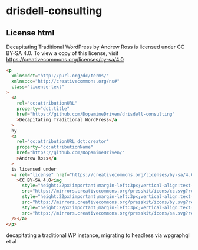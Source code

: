 # drisdell-consulting

## License html

Decapitating Traditional WordPress by Andrew Ross is licensed under CC BY-SA 4.0.
To view a copy of this license, visit https://creativecommons.org/licenses/by-sa/4.0

```html
<p
  xmlns:dct="http://purl.org/dc/terms/"
  xmlns:cc="http://creativecommons.org/ns#"
  class="license-text"
>
  <a
    rel="cc:attributionURL"
    property="dct:title"
    href="https://github.com/DopamineDriven/drisdell-consulting"
    >Decapitating Traditional WordPress</a
  >
  by
  <a
    rel="cc:attributionURL dct:creator"
    property="cc:attributionName"
    href="https://github.com/DopamineDriven/"
    >Andrew Ross</a
  >
  is licensed under
  <a rel="license" href="https://creativecommons.org/licenses/by-sa/4.0"
    >CC BY-SA 4.0<img
      style="height:22px!important;margin-left:3px;vertical-align:text-bottom;"
      src="https://mirrors.creativecommons.org/presskit/icons/cc.svg?ref=chooser-v1" /><img
      style="height:22px!important;margin-left:3px;vertical-align:text-bottom;"
      src="https://mirrors.creativecommons.org/presskit/icons/by.svg?ref=chooser-v1" /><img
      style="height:22px!important;margin-left:3px;vertical-align:text-bottom;"
      src="https://mirrors.creativecommons.org/presskit/icons/sa.svg?ref=chooser-v1"
  /></a>
</p>
```

decapitating a traditional WP instance, migrating to headless via wpgraphql et al
